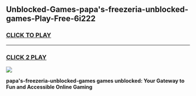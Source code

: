 
## Unblocked-Games-papa's-freezeria-unblocked-games-Play-Free-6i222
<h3>
<a href="https://premium76.site?title=papa's-freezeria-unblocked-games&ref=18A">CLICK TO PLAY</a></h3>
<hr>

<h3>
<a href="https://premium76.site?title=papa's-freezeria-unblocked-games&ref=18A">CLICK 2 PLAY</a>
  
</h3>

<a href="https://premium76.site?title=papa's-freezeria-unblocked-games&ref=18A"><img src="https://clearcache.store/games.png"></a>


**papa's-freezeria-unblocked-games games unblocked: Your Gateway to Fun and Accessible Online Gaming**
